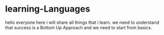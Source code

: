 # learning-Languages
hello everyone here i will share all things that i learn. we need to understand that success is a Bottom Up Approach and we need to start from basics.
